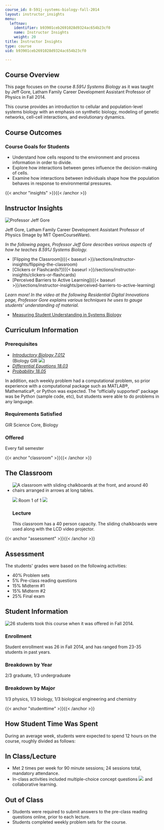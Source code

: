 ```yaml
---
course_id: 8-591j-systems-biology-fall-2014
layout: instructor_insights
menu:
  leftnav:
    identifier: b93901ceb2691028d9324ac654b23cf0
    name: Instructor Insights
    weight: 20
title: Instructor Insights
type: course
uid: b93901ceb2691028d9324ac654b23cf0

---
```


Course Overview
---------------

This page focuses on the course _8.591J Systems Biology_ as it was taught by Jeff Gore, Latham Family Career Development Assistant Professor of Physics in Fall 2014.

This course provides an introduction to cellular and population-level systems biology with an emphasis on synthetic biology, modeling of genetic networks, cell-cell interactions, and evolutionary dynamics.

Course Outcomes
---------------

### Course Goals for Students

*   Understand how cells respond to the environment and process information in order to divide.
*   Explore how interactions between genes influence the decision-making of cells.
*   Examine how interactions between individuals shape how the population behaves in response to environmental pressures.

{{< anchor "insights" >}}{{< /anchor >}}

Instructor Insights
-------------------

![Professor Jeff Gore](/coursemedia/8-591j-systems-biology-fall-2014/8c8f3d8eda91817b219ee6671b2456a6_gore_photo.JPG)

Jeff Gore, Latham Family Career Development Assistant Professor of Physics (Image by MIT OpenCourseWare).

_In the following pages, Professor Jeff Gore describes various aspects of how he teaches _8.591J Systems Biology_._

*   [Flipping the Classroom]({{< baseurl >}}/sections/instructor-insights/flipping-the-classroom)
*   [Clickers or Flashcards?]({{< baseurl >}}/sections/instructor-insights/clickers-or-flashcards)
*   [Perceived Barriers to Active Learning]({{< baseurl >}}/sections/instructor-insights/perceived-barriers-to-active-learning)

_Learn more! In the video at the following Residential Digital Innovations page, Professor Gore explains various techniques he uses to gauge students' understanding of material._

*   [Measuring Student Understanding in Systems Biology](https://openlearning.mit.edu/campus/digital-innovations/measuring-student-understanding-systems-biology)

Curriculum Information
----------------------

### Prerequisites

*   [_Introductory Biology 7.012_](/courses/7-012-introduction-to-biology-fall-2004/)  
    (Biology GIR ![](/images/educator/icon-question-gir.png))
*   [_Differential Equations 18.03_](/courses/18-03sc-differential-equations-fall-2011/)
*   [_Probability 18.05_](/courses/18-05-introduction-to-probability-and-statistics-spring-2014/)

In addition, each weekly problem had a computational problem, so prior experience with a computational package such as MATLAB®, Mathematica®, or Python was expected. The “officially supported” package was be Python (sample code, etc), but students were able to do problems in any language.

### Requirements Satisfied

GIR Science Core, Biology

### Offered

Every fall semester

{{< anchor "classroom" >}}{{< /anchor >}}

The Classroom
-------------

*   ![A classroom with sliding chalkboards at the front, and around 40 chairs arranged in arrows at long tables.](/coursemedia/8-591j-systems-biology-fall-2014/5b21fc4f3d7eceef51aacc2b21e07d43_8-591J_classroom-1.jpg)
    
    ![](/images/educator/classroom_prev_dim.png) Room 1 of 1 ![](/images/educator/classroom_next_dim.png)
    
    ### Lecture
    
    This classroom has a 40 person capacity. The sliding chalkboards were used along with the LCD video projector.
    

{{< anchor "assessment" >}}{{< /anchor >}}

Assessment
----------

The students' grades were based on the following activities:

- 40% Problem sets
- 5% Pre-class reading questions
- 15% Midterm #1
- 15% Midterm #2
- 25% Final exam

Student Information
-------------------

![26 students took this course when it was offered in Fall 2014.](/coursemedia/8-591j-systems-biology-fall-2014/d477d92702948775268897ed7e8d9c4e_8-591J_stat-students.png)

### Enrollment

Student enrollment was 26 in Fall 2014, and has ranged from 23-35 students in past years.

### Breakdown by Year

2/3 graduate, 1/3 undergraduate

### Breakdown by Major

1/3 physics, 1/3 biology, 1/3 biological engineering and chemistry

{{< anchor "studenttime" >}}{{< /anchor >}}

How Student Time Was Spent
--------------------------

During an average week, students were expected to spend 12 hours on the course, roughly divided as follows:

In Class/Lecture
----------------

*   Met 2 times per week for 90 minute sessions; 24 sessions total, mandatory attendance.
*   In-class activities included multiple-choice concept questions ![](/images/educator/icon-question-conq.png) and collaborative learning.

Out of Class
------------

*   Students were required to submit answers to the pre-class reading questions online, prior to each lecture.
*   Students completed weekly problem sets for the course.